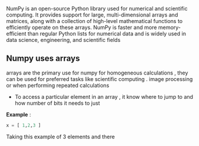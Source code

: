 NumPy is an open-source Python library used for numerical and scientific computing. It provides support for large, multi-dimensional arrays and matrices, along with a collection of high-level mathematical functions to efficiently operate on these arrays. NumPy is faster and more memory-efficient than regular Python lists for numerical data and is widely used in data science, engineering, and scientific fields


## Numpy uses arrays 

arrays are the primary use for numpy for homogeneous calculations , they can  be used for preferred tasks like scientific computing . image processing or when performing repeated calculations 

- To access a particular element in an array , it know where to jump to and how number of bits it needs to just 

**Example** :
```python
x = [ 1,2,3 ]
```

Taking this example of 3 elements and there 